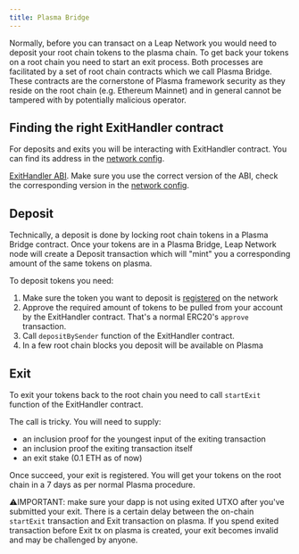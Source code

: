 ```yaml
---
title: Plasma Bridge
---
```



Normally, before you can transact on a Leap Network you would need to deposit your root chain tokens to the plasma chain. To get back your tokens on a root chain you need to start an exit process. Both processes are facilitated by a set of root chain contracts which we call Plasma Bridge. These contracts are the cornerstone of Plasma framework security as they reside on the root chain (e.g. Ethereum Mainnet) and in general cannot be tampered with by potentially malicious operator.

## Finding the right ExitHandler contract

For deposits and exits you will be interacting with ExitHandler contract. You can find its address in the [network config](https://docs.leapdao.org/json-rpc/web3.plasma/#plasma_getconfig).

[ExitHandler ABI](https://github.com/leapdao/leap-node/blob/master/src/abis/exitHandler.js). Make sure you use the correct version of the ABI, check the corresponding version in the [network config](https://docs.leapdao.org/json-rpc/web3.plasma/#plasma_getconfig).

## Deposit

Technically, a deposit is done by locking root chain tokens in a Plasma Bridge contract. Once your tokens are in a Plasma Bridge, Leap Network node will create a Deposit transaction which will "mint" you a corresponding amount of the same tokens on plasma.

To deposit tokens you need:

1. Make sure the token you want to deposit is [registered](own-token.md) on the network
2. Approve the required amount of tokens to be pulled from your account by the ExitHandler contract. That's a normal ERC20's `approve` transaction.
3. Call `depositBySender` function of the ExitHandler contract.
4. In a few root chain blocks you deposit will be available on Plasma

## Exit

To exit your tokens back to the root chain you need to call `startExit` function of the ExitHandler contract.

The call is tricky. You will need to supply:

- an inclusion proof for the youngest input of the exiting transaction
- an inclusion proof the exiting transaction itself
- an exit stake (0.1 ETH as of now)

Once succeed, your exit is registered. You will get your tokens on the root chain in a 7 days as per normal Plasma procedure.

⚠️IMPORTANT: make sure your dapp is not using exited UTXO after you've submitted your exit. There is a certain delay between the on-chain `startExit` transaction and Exit transaction on plasma. If you spend exited transaction before Exit tx on plasma is created, your exit becomes invalid and may be challenged by anyone.
